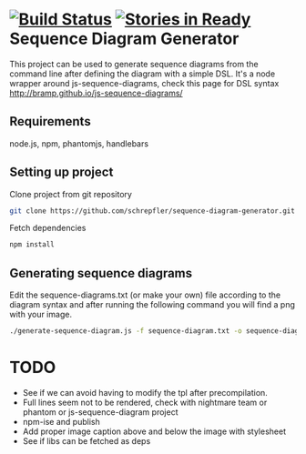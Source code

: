 [![Build Status](https://travis-ci.org/schrepfler/sequence-diagram-generator.svg?branch=master)](https://travis-ci.org/schrepfler/sequence-diagram-generator) [![Stories in Ready](https://badge.waffle.io/schrepfler/sequence-diagram-generator.png?label=ready&title=Ready)](https://waffle.io/schrepfler/sequence-diagram-generator)
Sequence Diagram Generator
=====================

This project can be used to generate sequence diagrams from the command line after defining the diagram with a simple DSL. It's a node wrapper around js-sequence-diagrams, check this page for DSL syntax http://bramp.github.io/js-sequence-diagrams/

Requirements
--------------
node.js, npm, phantomjs, handlebars

Setting up project
--------------

Clone project from git repository
```sh
git clone https://github.com/schrepfler/sequence-diagram-generator.git
```

Fetch dependencies
```sh
npm install
```

Generating sequence diagrams
--------------

Edit the sequence-diagrams.txt (or make your own) file according to the diagram syntax and after running the following command you will find a png with your image.

```sh
./generate-sequence-diagram.js -f sequence-diagram.txt -o sequence-diagram.png
```
TODO
=======

* See if we can avoid having to modify the tpl after precompilation.
* Full lines seem not to be rendered, check with nightmare team or phantom or js-sequence-diagram project
* npm-ise and publish
* Add proper image caption above and below the image with stylesheet
* See if libs can be fetched as deps

